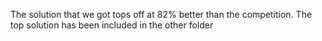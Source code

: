 The solution that we got tops off at 82% better than the competition. The top solution has been included in the other folder